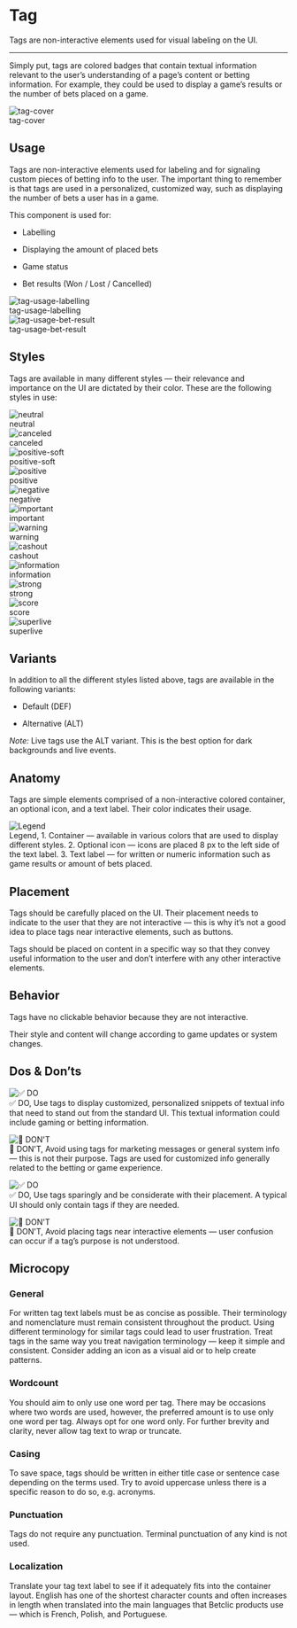 
# Tag

Tags are non-interactive elements used for visual labeling on the UI. 

---

Simply put, tags are colored badges that contain textual information relevant to the user’s understanding of a page’s content or betting information. For example, they could be used to display a game’s results or the number of bets placed on a game.

  
![tag-cover](https://studio-assets.supernova.io/design-systems/27883/4024b983-d89b-40e4-aee5-856f2ec719fc.png)  
tag-cover  


## Usage

Tags are non-interactive elements used for labeling and for signaling custom pieces of betting info to the user. The important thing to remember is that tags are used in a personalized, customized way, such as displaying the number of bets a user has in a game.

This component is used for:

- Labelling

- Displaying the amount of placed bets

- Game status

- Bet results (Won / Lost / Cancelled)

  
![tag-usage-labelling](https://studio-assets.supernova.io/design-systems/27883/c0bb9510-afe4-4692-b108-41b108d0c4f4.png)  
tag-usage-labelling  
![tag-usage-bet-result](https://studio-assets.supernova.io/design-systems/27883/d190b1f3-6ae6-4540-9f35-29fa4198c444.png)  
tag-usage-bet-result  


## Styles

Tags are available in many different styles — their relevance and importance on the UI are dictated by their color. These are the following styles in use:

  
![neutral](https://studio-assets.supernova.io/design-systems/27883/b1fdb064-fa35-45a8-a0da-9bb113fe3479.png)  
neutral  
![canceled](https://studio-assets.supernova.io/design-systems/27883/48f2ea15-2e0e-4b8c-a1bc-3bfb130bf4ea.png)  
canceled  
![positive-soft](https://studio-assets.supernova.io/design-systems/27883/6d1658e7-33a6-4477-8d32-2c6149d42f8b.png)  
positive-soft  
![positive](https://studio-assets.supernova.io/design-systems/27883/2b3f1206-6c8d-4c1c-a7be-98f7302fdd68.png)  
positive  
![negative](https://studio-assets.supernova.io/design-systems/27883/cfa7550d-b372-439b-b8e8-6e5a877161d0.png)  
negative  
![important](https://studio-assets.supernova.io/design-systems/27883/e6758cb5-0dbf-48e5-b80f-9fd78c806c77.png)  
important  
![warning](https://studio-assets.supernova.io/design-systems/27883/8774763b-6db9-46c3-831f-47104ac47421.png)  
warning  
![cashout](https://studio-assets.supernova.io/design-systems/27883/bd17754d-9080-4333-ba06-443397a9b2e0.png)  
cashout  
![information](https://studio-assets.supernova.io/design-systems/27883/1227a4e0-e0b1-4272-8634-b0390852e501.png)  
information  
![strong](https://studio-assets.supernova.io/design-systems/27883/503c882a-9586-44d8-b22c-c6d6f605fdae.png)  
strong  
![score](https://studio-assets.supernova.io/design-systems/27883/119af4db-aa63-469e-9c21-5cf555429401.png)  
score  
![superlive](https://studio-assets.supernova.io/design-systems/27883/a41f03e5-5780-4fc0-932e-f81714452d37.png)  
superlive  


## Variants

In addition to all the different styles listed above, tags are available in the following variants:

- Default (DEF)

- Alternative (ALT)

*Note:* Live tags use the ALT variant. This is the best option for dark backgrounds and live events.

## Anatomy

Tags are simple elements comprised of a non-interactive colored container, an optional icon, and a text label. Their color indicates their usage.

  
![Legend](https://studio-assets.supernova.io/design-systems/27883/5d5e6b39-a5bd-431c-bca4-fb12a098c52a.png)  
Legend, 1. Container — available in various colors that are used to display different styles.
2. Optional icon — icons are placed 8 px to the left side of the text label.
3. Text label — for written or numeric information such as game results or amount of bets placed.  
  


## Placement

Tags should be carefully placed on the UI. Their placement needs to indicate to the user that they are not interactive — this is why it’s not a good idea to place tags near interactive elements, such as buttons.

Tags should be placed on content in a specific way so that they convey useful information to the user and don’t interfere with any other interactive elements.

## Behavior

Tags have no clickable behavior because they are not interactive.

Their style and content will change according to game updates or system changes.

## Dos & Don’ts

  
![✅ DO](https://studio-assets.supernova.io/design-systems/27883/6f0818fb-44bf-47b0-9aba-89eb83e45f8c.png)  
✅ DO, Use tags to display customized, personalized snippets of textual info that need to stand out from the standard UI. This textual information could include gaming or betting information.  
  
![🚫 DON'T](https://studio-assets.supernova.io/design-systems/27883/08525875-60dc-4529-8c45-ae4010b91048.png)  
🚫 DON'T, Avoid using tags for marketing messages or general system info — this is not their purpose. Tags are used for customized info generally related to the betting or game experience.  
  
![✅ DO](https://studio-assets.supernova.io/design-systems/27883/794707ee-4f08-408f-a29f-5784e8a60c19.png)  
✅ DO, Use tags sparingly and be considerate with their placement. A typical UI should only contain tags if they are needed.  
  
![🚫 DON'T](https://studio-assets.supernova.io/design-systems/27883/ea5b06ba-12cd-4e0b-9e90-daf2c54b67c9.png)  
🚫 DON'T, Avoid placing tags near interactive elements — user confusion can occur if a tag’s purpose is not understood.  
  


## Microcopy

### General

For written tag text labels must be as concise as possible. Their terminology and nomenclature must remain consistent throughout the product. Using different terminology for similar tags could lead to user frustration. Treat tags in the same way you treat navigation terminology — keep it simple and consistent. Consider adding an icon as a visual aid or to help create patterns.

### Wordcount

You should aim to only use one word per tag. There may be occasions where two words are used, however, the preferred amount is to use only one word per tag. Always opt for one word only. For further brevity and clarity, never allow tag text to wrap or truncate.

### Casing

To save space, tags should be written in either title case or sentence case depending on the terms used. Try to avoid uppercase unless there is a specific reason to do so, e.g. acronyms.

### Punctuation

Tags do not require any punctuation. Terminal punctuation of any kind is not used.

### Localization

Translate your tag text label to see if it adequately fits into the container layout. English has one of the shortest character counts and often increases in length when translated into the main languages that Betclic products use — which is French, Polish, and Portuguese.